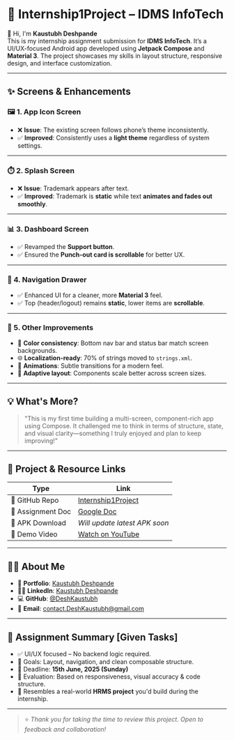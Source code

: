 # 🚀 Internship1Project – IDMS InfoTech

👋 Hi, I'm **Kaustubh Deshpande**  
This is my internship assignment submission for **IDMS InfoTech**. It’s a UI/UX-focused Android app developed using **Jetpack Compose** and **Material 3**. The project showcases my skills in layout structure, responsive design, and interface customization.

---

## ✨ Screens & Enhancements

### 🖼️ 1. App Icon Screen
- ❌ **Issue**: The existing screen follows phone’s theme inconsistently.
- ✅ **Improved**: Consistently uses a **light theme** regardless of system settings.

---

### ⏱️ 2. Splash Screen
- ❌ **Issue**: Trademark appears after text.
- ✅ **Improved**: Trademark is **static** while text **animates and fades out smoothly**.

---

### 📊 3. Dashboard Screen
- ✅ Revamped the **Support button**.
- ✅ Ensured the **Punch-out card is scrollable** for better UX.

---

### 📂 4. Navigation Drawer
- ✅ Enhanced UI for a cleaner, more **Material 3** feel.
- ✅ Top (header/logout) remains **static**, lower items are **scrollable**.

---

### 🎨 5. Other Improvements
- 🎯 **Color consistency**: Bottom nav bar and status bar match screen backgrounds.
- 🌐 **Localization-ready**: 70% of strings moved to `strings.xml`.
- 💫 **Animations**: Subtle transitions for a modern feel.
- 📱 **Adaptive layout**: Components scale better across screen sizes.

---

## 💡 What's More?

> "This is my first time building a multi-screen, component-rich app using Compose. It challenged me to think in terms of structure, state, and visual clarity—something I truly enjoyed and plan to keep improving!"

---

## 🔗 Project & Resource Links

| Type               | Link                                                                 |
|--------------------|----------------------------------------------------------------------|
| 📁 GitHub Repo     | [Internship1Project](https://github.com/deshkaustubh/Internship1Project) |
| 📄 Assignment Doc  | [Google Doc](https://docs.google.com/document/d/1VyhMWtHfzEkkQpxr-y6jGBDuCH7aY4LABI6Nh_lODCI) |
| 📱 APK Download    | *Will update latest APK soon*                                        |
| 🎥 Demo Video      | [Watch on YouTube](https://youtu.be/VCCrv0ZHp7w)                     |

---

## 🙋‍♂️ About Me

- 📄 **Portfolio**: [Kaustubh Deshpande](https://kaustubhdeshpande.netlify.app/)
- 🧑‍💼 **LinkedIn**: [Kaustubh Deshpande](https://www.linkedin.com/in/deshkaustubh/)
- 💻 **GitHub**: [@DeshKaustubh](https://github.com/deshkaustubh)
- 📧 **Email**: contact.DeshKaustubh@gmail.com

---

## 📌 Assignment Summary [Given Tasks]

- ✅ UI/UX focused – No backend logic required.
- 🎯 Goals: Layout, navigation, and clean composable structure.
- 📆 Deadline: **15th June, 2025 (Sunday)**
- 🧪 Evaluation: Based on responsiveness, visual accuracy & code structure.
- 🧩 Resembles a real-world **HRMS project** you'd build during the internship.

---

> ⭐ _Thank you for taking the time to review this project. Open to feedback and collaboration!_

